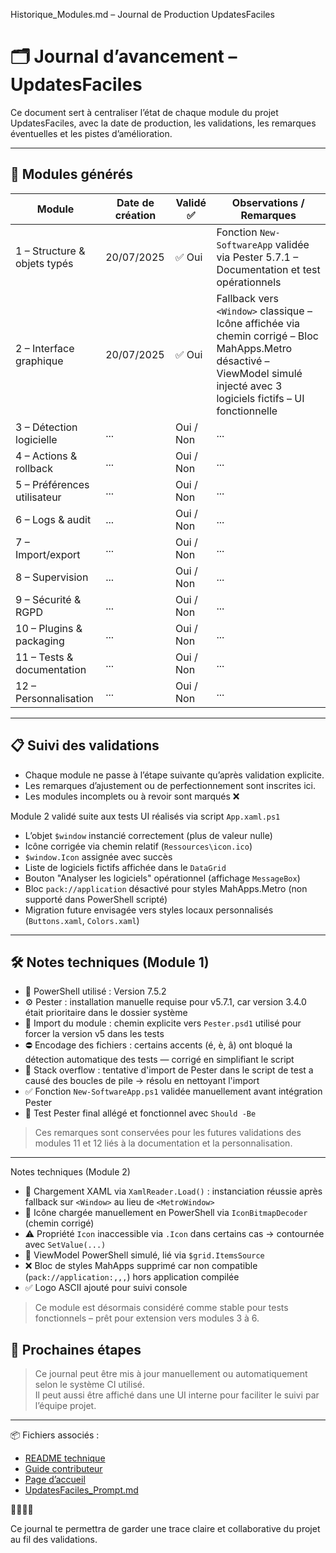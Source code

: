Historique_Modules.md – Journal de Production UpdatesFaciles
# 🗂️ Journal d’avancement – UpdatesFaciles

Ce document sert à centraliser l’état de chaque module du projet UpdatesFaciles, avec la date de production, les validations, les remarques éventuelles et les pistes d’amélioration.

---

## 🧱 Modules générés

| Module | Date de création | Validé ✅ | Observations / Remarques |
|--------|------------------|----------|----------------------------|
| 1 – Structure & objets typés | 20/07/2025 | ✅ Oui | Fonction `New-SoftwareApp` validée via Pester 5.7.1 – Documentation et test opérationnels |
| 2 – Interface graphique | 20/07/2025 | ✅ Oui | Fallback vers `<Window>` classique – Icône affichée via chemin corrigé – Bloc MahApps.Metro désactivé – ViewModel simulé injecté avec 3 logiciels fictifs – UI fonctionnelle |
| 3 – Détection logicielle     | ...             | Oui / Non  | ...                        |
| 4 – Actions & rollback       | ...             | Oui / Non  | ...                        |
| 5 – Préférences utilisateur  | ...             | Oui / Non  | ...                        |
| 6 – Logs & audit             | ...             | Oui / Non  | ...                        |
| 7 – Import/export            | ...             | Oui / Non  | ...                        |
| 8 – Supervision              | ...             | Oui / Non  | ...                        |
| 9 – Sécurité & RGPD          | ...             | Oui / Non  | ...                        |
| 10 – Plugins & packaging     | ...             | Oui / Non  | ...                        |
| 11 – Tests & documentation   | ...             | Oui / Non  | ...                        |
| 12 – Personnalisation        | ...             | Oui / Non  | ...                        |

---

## 📋 Suivi des validations

- Chaque module ne passe à l’étape suivante qu’après validation explicite.
- Les remarques d’ajustement ou de perfectionnement sont inscrites ici.
- Les modules incomplets ou à revoir sont marqués ❌


Module 2 validé suite aux tests UI réalisés via script `App.xaml.ps1`
- L’objet `$window` instancié correctement (plus de valeur nulle)
- Icône corrigée via chemin relatif (`Ressources\icon.ico`)
- `$window.Icon` assignée avec succès
- Liste de logiciels fictifs affichée dans le `DataGrid`
- Bouton "Analyser les logiciels" opérationnel (affichage `MessageBox`)
- Bloc `pack://application` désactivé pour styles MahApps.Metro (non supporté dans PowerShell scripté)
- Migration future envisagée vers styles locaux personnalisés (`Buttons.xaml`, `Colors.xaml`)



---

## 🛠️ Notes techniques (Module 1)

- 🔧 PowerShell utilisé : Version 7.5.2  
- ⚙️ Pester : installation manuelle requise pour v5.7.1, car version 3.4.0 était prioritaire dans le dossier système  
- 🧩 Import du module : chemin explicite vers `Pester.psd1` utilisé pour forcer la version v5 dans les tests  
- ⛔ Encodage des fichiers : certains accents (é, è, â) ont bloqué la détection automatique des tests — corrigé en simplifiant le script  
- 🔂 Stack overflow : tentative d'import de Pester dans le script de test a causé des boucles de pile → résolu en nettoyant l'import  
- ✅ Fonction `New-SoftwareApp.ps1` validée manuellement avant intégration Pester  
- 🧪 Test Pester final allégé et fonctionnel avec `Should -Be`

> Ces remarques sont conservées pour les futures validations des modules 11 et 12 liés à la documentation et la personnalisation.

---

 Notes techniques (Module 2)

- 🔧 Chargement XAML via `XamlReader.Load()` : instanciation réussie après fallback sur `<Window>` au lieu de `<MetroWindow>`
- 🧩 Icône chargée manuellement en PowerShell via `IconBitmapDecoder` (chemin corrigé)
- ⚠️ Propriété `Icon` inaccessible via `.Icon` dans certains cas → contournée avec `SetValue(...)`
- 🧪 ViewModel PowerShell simulé, lié via `$grid.ItemsSource`
- ❌ Bloc de styles MahApps supprimé car non compatible (`pack://application:,,,`) hors application compilée
- ✅ Logo ASCII ajouté pour suivi console

> Ce module est désormais considéré comme stable pour tests fonctionnels – prêt pour extension vers modules 3 à 6.


## 🔧 Prochaines étapes

> Ce journal peut être mis à jour manuellement ou automatiquement selon le système CI utilisé.  
Il peut aussi être affiché dans une UI interne pour faciliter le suivi par l’équipe projet.

---

📦 Fichiers associés :
- [README technique](./README_UpdatesFaciles.md)
- [Guide contributeur](./GuideContributeur.md)
- [Page d’accueil](./Accueil_UpdatesFaciles.md)
- [UpdatesFaciles_Prompt.md](./UpdatesFaciles_Prompt.md)




Ce journal te permettra de garder une trace claire et collaborative du projet au fil des validations.
